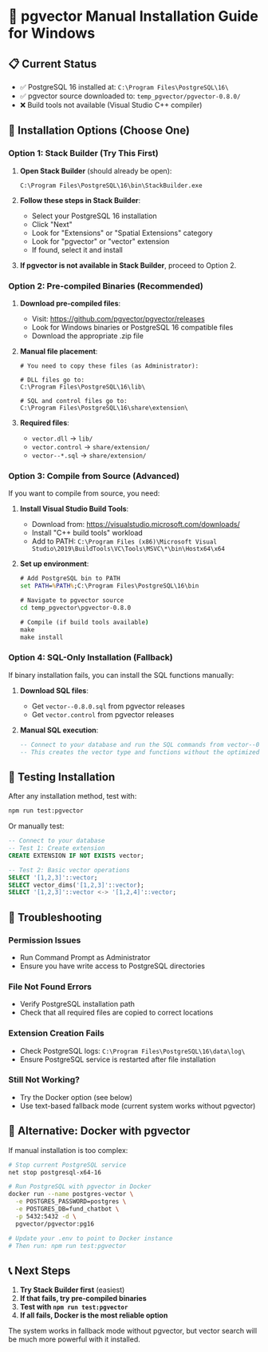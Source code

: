 # 🔧 pgvector Manual Installation Guide for Windows

## 📋 **Current Status**
- ✅ PostgreSQL 16 installed at: `C:\Program Files\PostgreSQL\16\`
- ✅ pgvector source downloaded to: `temp_pgvector/pgvector-0.8.0/`
- ❌ Build tools not available (Visual Studio C++ compiler)

## 🎯 **Installation Options (Choose One)**

### **Option 1: Stack Builder (Try This First)**

1. **Open Stack Builder** (should already be open):
   ```
   C:\Program Files\PostgreSQL\16\bin\StackBuilder.exe
   ```

2. **Follow these steps in Stack Builder**:
   - Select your PostgreSQL 16 installation
   - Click "Next"
   - Look for "Extensions" or "Spatial Extensions" category
   - Look for "pgvector" or "vector" extension
   - If found, select it and install

3. **If pgvector is not available in Stack Builder**, proceed to Option 2.

### **Option 2: Pre-compiled Binaries (Recommended)**

1. **Download pre-compiled files**:
   - Visit: https://github.com/pgvector/pgvector/releases
   - Look for Windows binaries or PostgreSQL 16 compatible files
   - Download the appropriate .zip file

2. **Manual file placement**:
   ```
   # You need to copy these files (as Administrator):
   
   # DLL files go to:
   C:\Program Files\PostgreSQL\16\lib\
   
   # SQL and control files go to:
   C:\Program Files\PostgreSQL\16\share\extension\
   ```

3. **Required files**:
   - `vector.dll` → `lib/`
   - `vector.control` → `share/extension/`
   - `vector--*.sql` → `share/extension/`

### **Option 3: Compile from Source (Advanced)**

If you want to compile from source, you need:

1. **Install Visual Studio Build Tools**:
   - Download from: https://visualstudio.microsoft.com/downloads/
   - Install "C++ build tools" workload
   - Add to PATH: `C:\Program Files (x86)\Microsoft Visual Studio\2019\BuildTools\VC\Tools\MSVC\*\bin\Hostx64\x64`

2. **Set up environment**:
   ```cmd
   # Add PostgreSQL bin to PATH
   set PATH=%PATH%;C:\Program Files\PostgreSQL\16\bin
   
   # Navigate to pgvector source
   cd temp_pgvector\pgvector-0.8.0
   
   # Compile (if build tools available)
   make
   make install
   ```

### **Option 4: SQL-Only Installation (Fallback)**

If binary installation fails, you can install the SQL functions manually:

1. **Download SQL files**:
   - Get `vector--0.8.0.sql` from pgvector releases
   - Get `vector.control` from pgvector releases

2. **Manual SQL execution**:
   ```sql
   -- Connect to your database and run the SQL commands from vector--0.8.0.sql
   -- This creates the vector type and functions without the optimized C code
   ```

## 🧪 **Testing Installation**

After any installation method, test with:

```bash
npm run test:pgvector
```

Or manually test:

```sql
-- Connect to your database
-- Test 1: Create extension
CREATE EXTENSION IF NOT EXISTS vector;

-- Test 2: Basic vector operations
SELECT '[1,2,3]'::vector;
SELECT vector_dims('[1,2,3]'::vector);
SELECT '[1,2,3]'::vector <-> '[1,2,4]'::vector;
```

## 🔧 **Troubleshooting**

### **Permission Issues**
- Run Command Prompt as Administrator
- Ensure you have write access to PostgreSQL directories

### **File Not Found Errors**
- Verify PostgreSQL installation path
- Check that all required files are copied to correct locations

### **Extension Creation Fails**
- Check PostgreSQL logs: `C:\Program Files\PostgreSQL\16\data\log\`
- Ensure PostgreSQL service is restarted after file installation

### **Still Not Working?**
- Try the Docker option (see below)
- Use text-based fallback mode (current system works without pgvector)

## 🐳 **Alternative: Docker with pgvector**

If manual installation is too complex:

```bash
# Stop current PostgreSQL service
net stop postgresql-x64-16

# Run PostgreSQL with pgvector in Docker
docker run --name postgres-vector \
  -e POSTGRES_PASSWORD=postgres \
  -e POSTGRES_DB=fund_chatbot \
  -p 5432:5432 -d \
  pgvector/pgvector:pg16

# Update your .env to point to Docker instance
# Then run: npm run test:pgvector
```

## 📞 **Next Steps**

1. **Try Stack Builder first** (easiest)
2. **If that fails, try pre-compiled binaries**
3. **Test with `npm run test:pgvector`**
4. **If all fails, Docker is the most reliable option**

The system works in fallback mode without pgvector, but vector search will be much more powerful with it installed.
